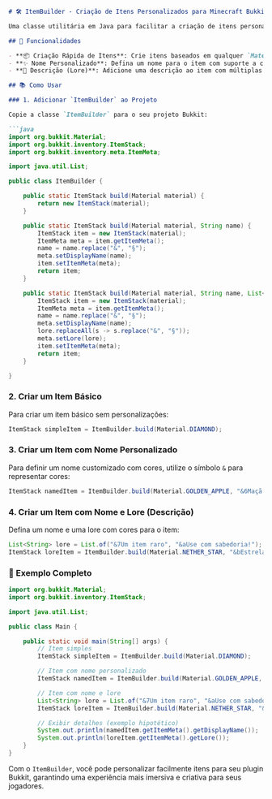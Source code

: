 ```markdown
# 🛠️ ItemBuilder - Criação de Itens Personalizados para Minecraft Bukkit

Uma classe utilitária em Java para facilitar a criação de itens personalizados em plugins Bukkit para Minecraft. O `ItemBuilder` oferece métodos rápidos para criar itens com nome, descrição (lore), e outros atributos customizados.

## 🚀 Funcionalidades

- **📦 Criação Rápida de Itens**: Crie itens baseados em qualquer `Material`.
- **✨ Nome Personalizado**: Defina um nome para o item com suporte a cores.
- **📜 Descrição (Lore)**: Adicione uma descrição ao item com múltiplas linhas, também com suporte a cores.

## 📚 Como Usar

### 1. Adicionar `ItemBuilder` ao Projeto

Copie a classe `ItemBuilder` para o seu projeto Bukkit:

```java
import org.bukkit.Material;
import org.bukkit.inventory.ItemStack;
import org.bukkit.inventory.meta.ItemMeta;

import java.util.List;

public class ItemBuilder {

    public static ItemStack build(Material material) {
        return new ItemStack(material);
    }

    public static ItemStack build(Material material, String name) {
        ItemStack item = new ItemStack(material);
        ItemMeta meta = item.getItemMeta();
        name = name.replace("&", "§");
        meta.setDisplayName(name);
        item.setItemMeta(meta);
        return item;
    }

    public static ItemStack build(Material material, String name, List<String> lore) {
        ItemStack item = new ItemStack(material);
        ItemMeta meta = item.getItemMeta();
        name = name.replace("&", "§");
        meta.setDisplayName(name);
        lore.replaceAll(s -> s.replace("&", "§"));
        meta.setLore(lore);
        item.setItemMeta(meta);
        return item;
    }

}
```

### 2. Criar um Item Básico

Para criar um item básico sem personalizações:

```java
ItemStack simpleItem = ItemBuilder.build(Material.DIAMOND);
```

### 3. Criar um Item com Nome Personalizado

Para definir um nome customizado com cores, utilize o símbolo `&` para representar cores:

```java
ItemStack namedItem = ItemBuilder.build(Material.GOLDEN_APPLE, "&6Maçã Dourada");
```

### 4. Criar um Item com Nome e Lore (Descrição)

Defina um nome e uma lore com cores para o item:

```java
List<String> lore = List.of("&7Um item raro", "&aUse com sabedoria!");
ItemStack loreItem = ItemBuilder.build(Material.NETHER_STAR, "&bEstrela do Nether", lore);
```

### 📝 Exemplo Completo

```java
import org.bukkit.Material;
import org.bukkit.inventory.ItemStack;

import java.util.List;

public class Main {

    public static void main(String[] args) {
        // Item simples
        ItemStack simpleItem = ItemBuilder.build(Material.DIAMOND);

        // Item com nome personalizado
        ItemStack namedItem = ItemBuilder.build(Material.GOLDEN_APPLE, "&6Maçã Dourada");

        // Item com nome e lore
        List<String> lore = List.of("&7Um item raro", "&aUse com sabedoria!");
        ItemStack loreItem = ItemBuilder.build(Material.NETHER_STAR, "&bEstrela do Nether", lore);

        // Exibir detalhes (exemplo hipotético)
        System.out.println(namedItem.getItemMeta().getDisplayName());
        System.out.println(loreItem.getItemMeta().getLore());
    }
}
```

Com o `ItemBuilder`, você pode personalizar facilmente itens para seu plugin Bukkit, garantindo uma experiência mais imersiva e criativa para seus jogadores.
```
